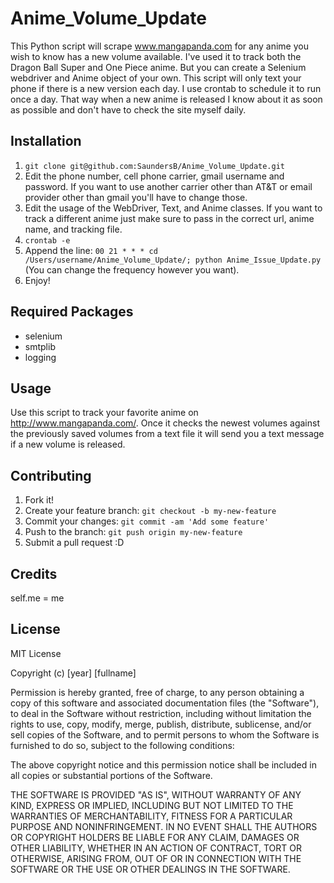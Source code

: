 # Anime_Volume_Update
This Python script will scrape www.mangapanda.com for any anime you wish to know has a new volume available. I've used it to track both the Dragon Ball Super and One Piece anime. But you can create a Selenium webdriver and Anime object of your own. This script will only text your phone if there is a new version each day. I use crontab to schedule it to run once a day. That way when a new anime is released I know about it as soon as possible and don't have to check the site myself daily.


## Installation
1. `git clone git@github.com:SaundersB/Anime_Volume_Update.git`
2. Edit the phone number, cell phone carrier, gmail username and password. If you want to use another carrier other than AT&T or email provider other than gmail you'll have to change those.
3. Edit the usage of the WebDriver, Text, and Anime classes. If you want to track a different anime just make sure to pass in the correct url, anime name, and tracking file.
4. `crontab -e`
5. Append the line: `00 21 * * * cd /Users/username/Anime_Volume_Update/; python Anime_Issue_Update.py` (You can change the frequency however you want).
6. Enjoy!

## Required Packages
* selenium
* smtplib
* logging

## Usage

Use this script to track your favorite anime on http://www.mangapanda.com/. Once it checks the newest volumes against the previously saved volumes from a text file it will send you a text message if a new volume is released.

## Contributing

1. Fork it!
2. Create your feature branch: `git checkout -b my-new-feature`
3. Commit your changes: `git commit -am 'Add some feature'`
4. Push to the branch: `git push origin my-new-feature`
5. Submit a pull request :D

## Credits

self.me = me

## License

MIT License

Copyright (c) [year] [fullname]

Permission is hereby granted, free of charge, to any person obtaining a copy
of this software and associated documentation files (the "Software"), to deal
in the Software without restriction, including without limitation the rights
to use, copy, modify, merge, publish, distribute, sublicense, and/or sell
copies of the Software, and to permit persons to whom the Software is
furnished to do so, subject to the following conditions:

The above copyright notice and this permission notice shall be included in all
copies or substantial portions of the Software.

THE SOFTWARE IS PROVIDED "AS IS", WITHOUT WARRANTY OF ANY KIND, EXPRESS OR
IMPLIED, INCLUDING BUT NOT LIMITED TO THE WARRANTIES OF MERCHANTABILITY,
FITNESS FOR A PARTICULAR PURPOSE AND NONINFRINGEMENT. IN NO EVENT SHALL THE
AUTHORS OR COPYRIGHT HOLDERS BE LIABLE FOR ANY CLAIM, DAMAGES OR OTHER
LIABILITY, WHETHER IN AN ACTION OF CONTRACT, TORT OR OTHERWISE, ARISING FROM,
OUT OF OR IN CONNECTION WITH THE SOFTWARE OR THE USE OR OTHER DEALINGS IN THE
SOFTWARE.
